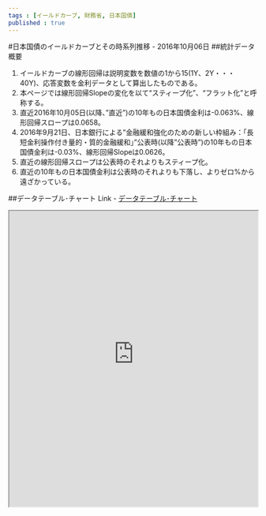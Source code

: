 ```yaml
--- 
tags : [イールドカーブ, 財務省, 日本国債] 
published : true
---
```

#日本国債のイールドカーブとその時系列推移 - 2016年10月06日
##統計データ概要
1. イールドカーブの線形回帰は説明変数を数値の1から15(1Y、2Y・・・40Y)、応答変数を金利データとして算出したものである。
1. 本ページでは線形回帰Slopeの変化を以て“スティープ化”、“フラット化”と呼称する。
1. 直近2016年10月05日(以降、”直近”)の10年もの日本国債金利は-0.063%、線形回帰スロープは0.0658。
1. 2016年9月21日、日本銀行による”金融緩和強化のための新しい枠組み：「長短金利操作付き量的・質的金融緩和」”公表時(以降”公表時”)の10年もの日本国債金利は-0.03%、線形回帰Slopeは0.0626。
1. 直近の線形回帰スロープは公表時のそれよりもスティープ化。
1. 直近の10年もの日本国債金利は公表時のそれよりも下落し、よりゼロ%から遠ざかっている。



	
##データテーブル･チャート
Link - [データテーブル･チャート](http://knowledgevault.saecanet.com/charts/am-consulting.co.jp-20161006112229.html)
<iframe src="http://knowledgevault.saecanet.com/charts/am-consulting.co.jp-20161006112229.html" width="100%" height="600px"></iframe>